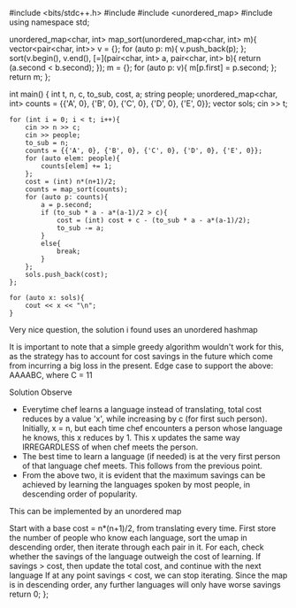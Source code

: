 #include <bits/stdc++.h>
#include <string>
#include <unordered_map>
#include <algorithm>
using namespace std;

unordered_map<char, int> map_sort(unordered_map<char, int> m){
    vector<pair<char, int>> v = {};
    for (auto p: m){
        v.push_back(p);
    };
    sort(v.begin(), v.end(), [=](pair<char, int> a, pair<char, int> b){
        return (a.second < b.second);
    });
    m = {};
    for (auto p: v){
        m[p.first] =  p.second;
    };
    return m;
};

int main() {
	int t, n, c, to_sub, cost, a;
	string people;
	unordered_map<char, int> counts = {{'A', 0}, {'B', 0}, {'C', 0}, {'D', 0}, {'E', 0}};
	vector<int> sols;
	cin >> t;
	
	for (int i = 0; i < t; i++){
	    cin >> n >> c;
	    cin >> people;
	    to_sub = n;
	    counts = {{'A', 0}, {'B', 0}, {'C', 0}, {'D', 0}, {'E', 0}};
	    for (auto elem: people){
	        counts[elem] += 1;
	    };
	    cost = (int) n*(n+1)/2;
	    counts = map_sort(counts);
	    for (auto p: counts){
	        a = p.second;
	        if (to_sub * a - a*(a-1)/2 > c){
	            cost = (int) cost + c - (to_sub * a - a*(a-1)/2);
	            to_sub -= a;
	        }
	        else{
	            break;
	        }
	    };
	    sols.push_back(cost);
	};
	
	for (auto x: sols){
	    cout << x << "\n";
	}

Very nice question, the solution i found uses an unordered hashmap

It is important to note that a simple greedy algorithm wouldn't work for this, as the strategy has to account for cost savings in the future which come from incurring a big loss in the present.
Edge case to support the above: AAAABC, where C = 11

Solution
Observe
* Everytime chef learns a language instead of translating, total cost reduces by a value 'x', while increasing by c (for first such person).
  Initially, x = n, but each time chef encounters a person whose language he knows, this x reduces by 1.
  This x updates the same way IRREGARDLESS of when chef meets the person. 
* The best time to learn a language (if needed) is at the very first person of that language chef meets. This follows from the previous point.
* From the above two, it is evident that the maximum savings can be achieved by learning the languages spoken by most people, in descending order of popularity.

This can be implemented by an unordered map

Start with a base cost = n*(n+1)/2, from translating every time.
First store the number of people who know each language, sort the umap in descending order, then iterate through each pair in it.
For each, check whether the savings of the language outweigh the cost of learning. If savings > cost, then update the total cost, and continue with the next language
If at any point savings < cost, we can stop iterating. Since the map is in descending order, any further languages will only have worse savings
	return 0;
};
